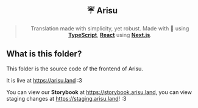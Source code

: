<div align='center'>
  <h2>☔ Arisu</h2>
  <blockquote>Translation made with simplicity, yet robust. Made with 💖 using <a href='https://typescriptlang.org'><strong>TypeScript</strong></a>, <a href='https://reactjs.org'><strong>React</strong></a> using <a href='https://nextjs.org'><strong>Next.js</strong></a>.</blockquote>
</div>

## What is this folder?
This folder is the source code of the frontend of Arisu.

It is live at https://arisu.land :3

You can view our **Storybook** at https://storybook.arisu.land, you can view staging changes at https://staging.arisu.land! :3
